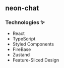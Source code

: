 ## neon-chat

### Technologies ✨
- React
- TypeScript
- Styled Components
- FireBase
- Zustand
- Feature-Sliced Design
